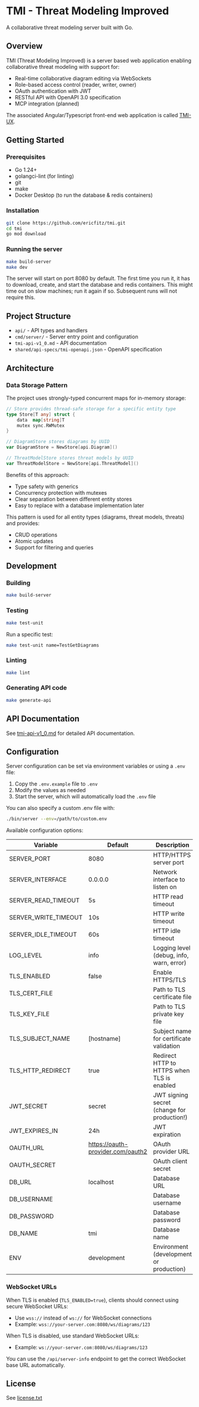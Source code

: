 # TMI - Threat Modeling Improved

A collaborative threat modeling server built with Go.

## Overview

TMI (Threat Modeling Improved) is a server based web application enabling collaborative threat modeling with support for:

- Real-time collaborative diagram editing via WebSockets
- Role-based access control (reader, writer, owner)
- OAuth authentication with JWT
- RESTful API with OpenAPI 3.0 specification
- MCP integration (planned)

The associated Angular/Typescript front-end web application is called [TMI-UX](https://github.com/ericfitz/tmi-ux).

## Getting Started

### Prerequisites

- Go 1.24+
- golangci-lint (for linting)
- git
- make
- Docker Desktop (to run the database & redis containers)

### Installation

```bash
git clone https://github.com/ericfitz/tmi.git
cd tmi
go mod download
```

### Running the server

```bash
make build-server
make dev
```

The server will start on port 8080 by default. The first time you run it, it has to download, create, and start the database and redis containers. This might time out on slow machines; run it again if so. Subsequent runs will not require this.

## Project Structure

- `api/` - API types and handlers
- `cmd/server/` - Server entry point and configuration
- `tmi-api-v1_0.md` - API documentation
- `shared/api-specs/tmi-openapi.json` - OpenAPI specification

## Architecture

### Data Storage Pattern

The project uses strongly-typed concurrent maps for in-memory storage:

```go
// Store provides thread-safe storage for a specific entity type
type Store[T any] struct {
    data  map[string]T
    mutex sync.RWMutex
}

// DiagramStore stores diagrams by UUID
var DiagramStore = NewStore[api.Diagram]()

// ThreatModelStore stores threat models by UUID
var ThreatModelStore = NewStore[api.ThreatModel]()
```

Benefits of this approach:

- Type safety with generics
- Concurrency protection with mutexes
- Clear separation between different entity stores
- Easy to replace with a database implementation later

This pattern is used for all entity types (diagrams, threat models, threats) and provides:

- CRUD operations
- Atomic updates
- Support for filtering and queries

## Development

### Building

```bash
make build-server
```

### Testing

```bash
make test-unit
```

Run a specific test:

```bash
make test-unit name=TestGetDiagrams
```

### Linting

```bash
make lint
```

### Generating API code

```bash
make generate-api
```

## API Documentation

See [tmi-api-v1_0.md](tmi-api-v1_0.md) for detailed API documentation.

## Configuration

Server configuration can be set via environment variables or using a `.env` file:

1. Copy the `.env.example` file to `.env`
2. Modify the values as needed
3. Start the server, which will automatically load the `.env` file

You can also specify a custom .env file with:

```bash
./bin/server --env=/path/to/custom.env
```

Available configuration options:

| Variable             | Default                           | Description                                 |
| -------------------- | --------------------------------- | ------------------------------------------- |
| SERVER_PORT          | 8080                              | HTTP/HTTPS server port                      |
| SERVER_INTERFACE     | 0.0.0.0                           | Network interface to listen on              |
| SERVER_READ_TIMEOUT  | 5s                                | HTTP read timeout                           |
| SERVER_WRITE_TIMEOUT | 10s                               | HTTP write timeout                          |
| SERVER_IDLE_TIMEOUT  | 60s                               | HTTP idle timeout                           |
| LOG_LEVEL            | info                              | Logging level (debug, info, warn, error)    |
| TLS_ENABLED          | false                             | Enable HTTPS/TLS                            |
| TLS_CERT_FILE        |                                   | Path to TLS certificate file                |
| TLS_KEY_FILE         |                                   | Path to TLS private key file                |
| TLS_SUBJECT_NAME     | [hostname]                        | Subject name for certificate validation     |
| TLS_HTTP_REDIRECT    | true                              | Redirect HTTP to HTTPS when TLS is enabled  |
| JWT_SECRET           | secret                            | JWT signing secret (change for production!) |
| JWT_EXPIRES_IN       | 24h                               | JWT expiration                              |
| OAUTH_URL            | https://oauth-provider.com/oauth2 | OAuth provider URL                          |
| OAUTH_SECRET         |                                   | OAuth client secret                         |
| DB_URL               | localhost                         | Database URL                                |
| DB_USERNAME          |                                   | Database username                           |
| DB_PASSWORD          |                                   | Database password                           |
| DB_NAME              | tmi                               | Database name                               |
| ENV                  | development                       | Environment (development or production)     |

### WebSocket URLs

When TLS is enabled (`TLS_ENABLED=true`), clients should connect using secure WebSocket URLs:

- Use `wss://` instead of `ws://` for WebSocket connections
- Example: `wss://your-server.com:8080/ws/diagrams/123`

When TLS is disabled, use standard WebSocket URLs:

- Example: `ws://your-server.com:8080/ws/diagrams/123`

You can use the `/api/server-info` endpoint to get the correct WebSocket base URL automatically.

## License

See [license.txt](license.txt)
